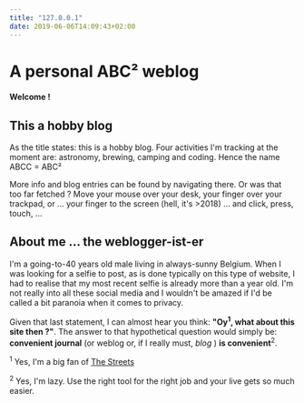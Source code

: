 ```yaml
---
title: "127.0.0.1"
date: 2019-06-06T14:09:43+02:00
---
```


# A personal ABC² weblog

#### Welcome !


## This a hobby blog

As the title states: this is a hobby blog. Four activities I'm tracking at the moment are: astronomy, brewing, camping and coding. Hence the name ABCC = ABC²

More info and blog entries can be found by navigating there. Or was that too far fetched ? Move your mouse over your desk, your finger over your trackpad, or ... your finger to the screen (hell, it's >2018) ... and click, press, touch, ... 


## About me ... the weblogger-ist-er

I'm a going-to-40 years old male living in always-sunny Belgium. When I was looking for a selfie to post, as is done typically on this type of website, I had to realise that my most recent selfie is already more than a year old. I'm not really into all these social media and I wouldn't be amazed if I'd be called a bit paranoia when it comes to privacy.

Given that last statement, I can almost hear you think: **"Oy<sup>1</sup>, what about this site then ?"**. The answer to that hypothetical question would simply be: **convenient journal** (or weblog or, if I really must, *blog* ) **is convenient**<sup>2</sup>.


<sup>1</sup> Yes, I'm a big fan of [The Streets](https://open.spotify.com/artist/4GvOygVQquMaPm8oAc0vXi)

<sup>2</sup> Yes, I'm lazy. Use the right tool for the right job and your live gets so much easier.
